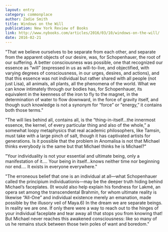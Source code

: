 ```yaml
---
layout: entry
category: commonplace
author: Zadie Smith
title: Windows on the Will
publication: New York Review of Books
link: http://www.nybooks.com/articles/2016/03/10/windows-on-the-will/
date: 2016-02-21
---
```


"That we believe ourselves to be separate from each other, and separate from the apparent objects of our desire, was, for Schopenhauer, the root of our suffering. A better consciousness was possible, one that recognized our essence as “will” (expressed in us as will-to-live, and objectified, with varying degrees of consciousness, in our urges, desires, and actions), and that this essence was not individual but rather shared with all people (not just Lisa), all animals, all plants, all the phenomena of the world. What we can know intimately through our bodies has, for Schopenhauer, its equivalent in the keenness of the iron to fly to the magnet, in the determination of water to flow downward, in the force of gravity itself, and though such knowledge is not a synonym for “force” or “energy,” it contains both those terms."

"The will lies behind all, contains all, is the “thing-in-itself…the innermost essence, the kernel, of every particular thing and also of the whole,” a somewhat loopy metaphysics that real academic philosophers, like Tamsin, must take with a large pinch of salt, though it has captivated artists for generations. Is it possible that the problem in Anomalisa is not that Michael thinks everybody is the same but that Michael thinks he is Michael?"

"Your individuality is not your essential and ultimate being, only a manifestation of it…. Your being in itself…knows neither time nor beginning nor end…. It exists in everyone everywhere."

"The erroneous belief that one is an individual at all—what Schopenhauer called the principium individuationis—may be the deeper truth hiding behind Michael’s faceplates. (It would also help explain his fondness for Lakmé, an opera set among the transcendental Brahmin, for whom ultimate reality is likewise “All-One” and individual existence merely an emanation, made possible by the illusory veil of Maya.6) In the dream we are separate beings. In reality we are one. If only there were a way to reach out to the hinges of your individual faceplate and tear away all that stops you from knowing that! But Michael never reaches this awakened consciousness: like so many of us he remains stuck between those twin poles of want and boredom."


